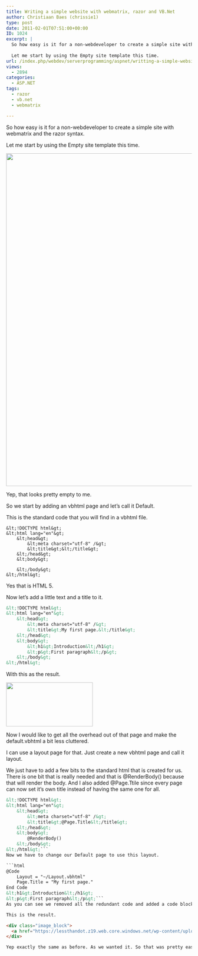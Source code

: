 ```yaml
---
title: Writing a simple website with webmatrix, razor and VB.Net
author: Christiaan Baes (chrissie1)
type: post
date: 2011-02-01T07:51:00+00:00
ID: 1024
excerpt: |
  So how easy is it for a non-webdeveloper to create a simple site with webmatrix and the razor syntax.
  
  Let me start by using the Empty site template this time.
url: /index.php/webdev/serverprogramming/aspnet/writting-a-simple-website-with/
views:
  - 2894
categories:
  - ASP.NET
tags:
  - razor
  - vb.net
  - webmatrix

---
```

So how easy is it for a non-webdeveloper to create a simple site with webmatrix and the razor syntax.

Let me start by using the Empty site template this time.

<div class="image_block">
  <a href="https://lessthandot.z19.web.core.windows.net/wp-content/uploads/users/chrissie1/webmatrix/webmatrix2_1.png?mtime=1296504777"><img alt="" src="https://lessthandot.z19.web.core.windows.net/wp-content/uploads/users/chrissie1/webmatrix/webmatrix2_1.png?mtime=1296504777" width="1600" height="900" /></a>
</div>

Yep, that looks pretty empty to me.

So we start by adding an vbhtml page and let&#8217;s call it Default.

This is the standard code that you will find in a vbhtml file.

```vbnet
&lt;!DOCTYPE html&gt;
&lt;html lang="en"&gt;
    &lt;head&gt;
        &lt;meta charset="utf-8" /&gt;
        &lt;title&gt;&lt;/title&gt;
    &lt;/head&gt;
    &lt;body&gt;
        
    &lt;/body&gt;
&lt;/html&gt;
```
Yes that is HTML 5. 

Now let&#8217;s add a little text and a title to it.

```html
&lt;!DOCTYPE html&gt;
&lt;html lang="en"&gt;
    &lt;head&gt;
        &lt;meta charset="utf-8" /&gt;
        &lt;title&gt;My first page.&lt;/title&gt;
    &lt;/head&gt;
    &lt;body&gt;
        &lt;h1&gt;Introduction&lt;/h1&gt;
        &lt;p&gt;First paragraph&lt;/p&gt;
    &lt;/body&gt;
&lt;/html&gt;
```
With this as the result.

<div class="image_block">
  <a href="https://lessthandot.z19.web.core.windows.net/wp-content/uploads/users/chrissie1/webmatrix/webmatrix2_2.png?mtime=1296505170"><img alt="" src="https://lessthandot.z19.web.core.windows.net/wp-content/uploads/users/chrissie1/webmatrix/webmatrix2_2.png?mtime=1296505170" width="235" height="119" /></a>
</div>

Now I would like to get all the overhead out of that page and make the default.vbhtml a bit less cluttered.

I can use a layout page for that. Just create a new vbhtml page and call it layout.

We just have to add a few bits to the standard html that is created for us. There is one bit that is really needed and that is @RenderBody() because that will render the body. And I also added @Page.Ttile since every page can now set it&#8217;s own title instead of having the same one for all. 

```html
&lt;!DOCTYPE html&gt;
&lt;html lang="en"&gt;
    &lt;head&gt;
        &lt;meta charset="utf-8" /&gt;
        &lt;title&gt;@Page.Title&lt;/title&gt;
    &lt;/head&gt;
    &lt;body&gt;
        @RenderBody()
    &lt;/body&gt;
&lt;/html&gt;```
Now we have to change our Default page to use this layout.

```html
@Code
    Layout = "~/Layout.vbhtml"
    Page.Title = "My first page."
End Code
&lt;h1&gt;Introduction&lt;/h1&gt;
&lt;p&gt;First paragraph&lt;/p&gt;```
As you can see we removed all the redundant code and added a code block. The codeblock tells it which Layout to use and what title it should set. 

This is the result.

<div class="image_block">
  <a href="https://lessthandot.z19.web.core.windows.net/wp-content/uploads/users/chrissie1/webmatrix/webmatrix2_2.png?mtime=1296505170"><img alt="" src="https://lessthandot.z19.web.core.windows.net/wp-content/uploads/users/chrissie1/webmatrix/webmatrix2_2.png?mtime=1296505170" width="235" height="119" /></a>
</div>

Yep exactly the same as before. As we wanted it. So that was pretty easy. And it was especially very fast. It&#8217;s very nice to be able to use a simple IDE from time to time. But for the bigger work I would still prefer VS.Net with Resharper all though it tends to crash several times a year.